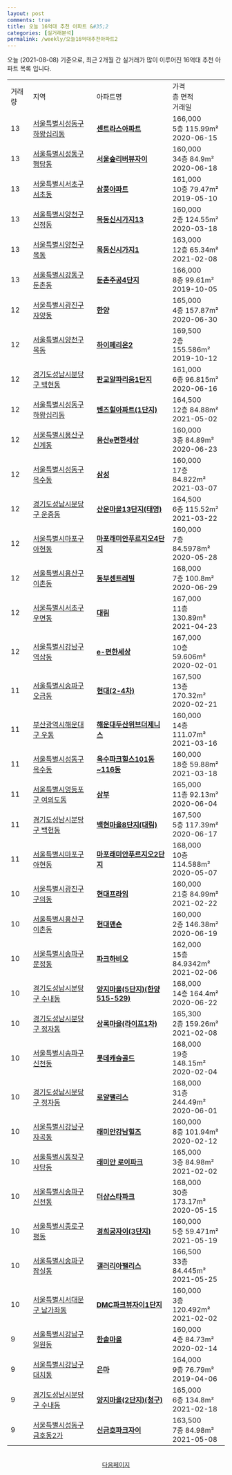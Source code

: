 ```yaml
---
layout: post
comments: true
title: 오늘 16억대 추천 아파트 &#35;2
categories: [실거래분석]
permalink: /weekly/오늘16억대추천아파트2
---
```


오늘 (2021-08-08) 기준으로, 최근 2개월 간 실거래가 많이 이루어진 16억대 추천 아파트 목록 입니다.

<table class="sortable">
  <tr>
    <td>거래량</td>
    <td>지역</td>
    <td>아파트명</td>
    <td>가격<br>층 면적<br>거래일</td>
  </tr>

  <tr class="item">
    <td>13</td>
    <td><a href="/apt/서울특별시성동구하왕십리동">서울특별시성동구 하왕십리동</a></td>
    <td style="font-weight: bold;"><a href="https://search.naver.com/search.naver?query=하왕십리동 센트라스아파트">센트라스아파트</a></td>
    <td>166,000<br>5층  115.99m²<br>2020-06-15</td>
  </tr>

  <tr class="item">
    <td>13</td>
    <td><a href="/apt/서울특별시성동구행당동">서울특별시성동구 행당동</a></td>
    <td style="font-weight: bold;"><a href="https://search.naver.com/search.naver?query=행당동 서울숲리버뷰자이">서울숲리버뷰자이</a></td>
    <td>160,000<br>34층  84.9m²<br>2020-06-18</td>
  </tr>

  <tr class="item">
    <td>13</td>
    <td><a href="/apt/서울특별시서초구서초동">서울특별시서초구 서초동</a></td>
    <td style="font-weight: bold;"><a href="https://search.naver.com/search.naver?query=서초동 삼풍아파트">삼풍아파트</a></td>
    <td>161,000<br>10층  79.47m²<br>2019-05-10</td>
  </tr>

  <tr class="item">
    <td>13</td>
    <td><a href="/apt/서울특별시양천구신정동">서울특별시양천구 신정동</a></td>
    <td style="font-weight: bold;"><a href="https://search.naver.com/search.naver?query=신정동 목동신시가지13">목동신시가지13</a></td>
    <td>160,000<br>2층  124.55m²<br>2020-03-18</td>
  </tr>

  <tr class="item">
    <td>13</td>
    <td><a href="/apt/서울특별시양천구목동">서울특별시양천구 목동</a></td>
    <td style="font-weight: bold;"><a href="https://search.naver.com/search.naver?query=목동 목동신시가지1">목동신시가지1</a></td>
    <td>163,000<br>12층  65.34m²<br>2021-02-08</td>
  </tr>

  <tr class="item">
    <td>13</td>
    <td><a href="/apt/서울특별시강동구둔촌동">서울특별시강동구 둔촌동</a></td>
    <td style="font-weight: bold;"><a href="https://search.naver.com/search.naver?query=둔촌동 둔촌주공4단지">둔촌주공4단지</a></td>
    <td>166,000<br>8층  99.61m²<br>2019-10-05</td>
  </tr>

  <tr class="item">
    <td>12</td>
    <td><a href="/apt/서울특별시광진구자양동">서울특별시광진구 자양동</a></td>
    <td style="font-weight: bold;"><a href="https://search.naver.com/search.naver?query=자양동 한양">한양</a></td>
    <td>165,000<br>4층  157.87m²<br>2020-06-30</td>
  </tr>

  <tr class="item">
    <td>12</td>
    <td><a href="/apt/서울특별시양천구목동">서울특별시양천구 목동</a></td>
    <td style="font-weight: bold;"><a href="https://search.naver.com/search.naver?query=목동 하이페리온2">하이페리온2</a></td>
    <td>169,500<br>2층  155.586m²<br>2019-10-12</td>
  </tr>

  <tr class="item">
    <td>12</td>
    <td><a href="/apt/경기도성남시분당구백현동">경기도성남시분당구 백현동</a></td>
    <td style="font-weight: bold;"><a href="https://search.naver.com/search.naver?query=백현동 판교알파리움1단지">판교알파리움1단지</a></td>
    <td>161,000<br>6층  96.815m²<br>2020-06-16</td>
  </tr>

  <tr class="item">
    <td>12</td>
    <td><a href="/apt/서울특별시성동구하왕십리동">서울특별시성동구 하왕십리동</a></td>
    <td style="font-weight: bold;"><a href="https://search.naver.com/search.naver?query=하왕십리동 텐즈힐아파트(1단지)">텐즈힐아파트(1단지)</a></td>
    <td>164,500<br>12층  84.88m²<br>2021-05-02</td>
  </tr>

  <tr class="item">
    <td>12</td>
    <td><a href="/apt/서울특별시용산구신계동">서울특별시용산구 신계동</a></td>
    <td style="font-weight: bold;"><a href="https://search.naver.com/search.naver?query=신계동 용산e편한세상">용산e편한세상</a></td>
    <td>160,000<br>3층  84.89m²<br>2020-06-23</td>
  </tr>

  <tr class="item">
    <td>12</td>
    <td><a href="/apt/서울특별시성동구옥수동">서울특별시성동구 옥수동</a></td>
    <td style="font-weight: bold;"><a href="https://search.naver.com/search.naver?query=옥수동 삼성">삼성</a></td>
    <td>160,000<br>17층  84.822m²<br>2021-03-07</td>
  </tr>

  <tr class="item">
    <td>12</td>
    <td><a href="/apt/경기도성남시분당구운중동">경기도성남시분당구 운중동</a></td>
    <td style="font-weight: bold;"><a href="https://search.naver.com/search.naver?query=운중동 산운마을13단지(태영)">산운마을13단지(태영)</a></td>
    <td>164,500<br>6층  115.52m²<br>2021-03-22</td>
  </tr>

  <tr class="item">
    <td>12</td>
    <td><a href="/apt/서울특별시마포구아현동">서울특별시마포구 아현동</a></td>
    <td style="font-weight: bold;"><a href="https://search.naver.com/search.naver?query=아현동 마포래미안푸르지오4단지">마포래미안푸르지오4단지</a></td>
    <td>160,000<br>7층  84.5978m²<br>2020-05-28</td>
  </tr>

  <tr class="item">
    <td>12</td>
    <td><a href="/apt/서울특별시용산구이촌동">서울특별시용산구 이촌동</a></td>
    <td style="font-weight: bold;"><a href="https://search.naver.com/search.naver?query=이촌동 동부센트레빌">동부센트레빌</a></td>
    <td>168,000<br>7층  100.8m²<br>2020-06-29</td>
  </tr>

  <tr class="item">
    <td>12</td>
    <td><a href="/apt/서울특별시서초구우면동">서울특별시서초구 우면동</a></td>
    <td style="font-weight: bold;"><a href="https://search.naver.com/search.naver?query=우면동 대림">대림</a></td>
    <td>167,000<br>11층  130.89m²<br>2021-04-23</td>
  </tr>

  <tr class="item">
    <td>12</td>
    <td><a href="/apt/서울특별시강남구역삼동">서울특별시강남구 역삼동</a></td>
    <td style="font-weight: bold;"><a href="https://search.naver.com/search.naver?query=역삼동 e-편한세상">e-편한세상</a></td>
    <td>167,000<br>10층  59.606m²<br>2020-02-01</td>
  </tr>

  <tr class="item">
    <td>11</td>
    <td><a href="/apt/서울특별시송파구오금동">서울특별시송파구 오금동</a></td>
    <td style="font-weight: bold;"><a href="https://search.naver.com/search.naver?query=오금동 현대(2-4차)">현대(2-4차)</a></td>
    <td>167,500<br>13층  170.32m²<br>2020-02-21</td>
  </tr>

  <tr class="item">
    <td>11</td>
    <td><a href="/apt/부산광역시해운대구우동">부산광역시해운대구 우동</a></td>
    <td style="font-weight: bold;"><a href="https://search.naver.com/search.naver?query=우동 해운대두산위브더제니스">해운대두산위브더제니스</a></td>
    <td>160,000<br>14층  111.07m²<br>2021-03-16</td>
  </tr>

  <tr class="item">
    <td>11</td>
    <td><a href="/apt/서울특별시성동구옥수동">서울특별시성동구 옥수동</a></td>
    <td style="font-weight: bold;"><a href="https://search.naver.com/search.naver?query=옥수동 옥수파크힐스101동~116동">옥수파크힐스101동~116동</a></td>
    <td>160,000<br>18층  59.88m²<br>2021-03-18</td>
  </tr>

  <tr class="item">
    <td>11</td>
    <td><a href="/apt/서울특별시영등포구여의도동">서울특별시영등포구 여의도동</a></td>
    <td style="font-weight: bold;"><a href="https://search.naver.com/search.naver?query=여의도동 삼부">삼부</a></td>
    <td>165,000<br>11층  92.13m²<br>2020-06-04</td>
  </tr>

  <tr class="item">
    <td>11</td>
    <td><a href="/apt/경기도성남시분당구백현동">경기도성남시분당구 백현동</a></td>
    <td style="font-weight: bold;"><a href="https://search.naver.com/search.naver?query=백현동 백현마을8단지(대림)">백현마을8단지(대림)</a></td>
    <td>167,500<br>5층  117.39m²<br>2020-06-17</td>
  </tr>

  <tr class="item">
    <td>11</td>
    <td><a href="/apt/서울특별시마포구아현동">서울특별시마포구 아현동</a></td>
    <td style="font-weight: bold;"><a href="https://search.naver.com/search.naver?query=아현동 마포래미안푸르지오2단지">마포래미안푸르지오2단지</a></td>
    <td>168,000<br>10층  114.588m²<br>2020-05-07</td>
  </tr>

  <tr class="item">
    <td>10</td>
    <td><a href="/apt/서울특별시광진구구의동">서울특별시광진구 구의동</a></td>
    <td style="font-weight: bold;"><a href="https://search.naver.com/search.naver?query=구의동 현대프라임">현대프라임</a></td>
    <td>160,000<br>21층  84.99m²<br>2021-02-22</td>
  </tr>

  <tr class="item">
    <td>10</td>
    <td><a href="/apt/서울특별시용산구이촌동">서울특별시용산구 이촌동</a></td>
    <td style="font-weight: bold;"><a href="https://search.naver.com/search.naver?query=이촌동 현대맨숀">현대맨숀</a></td>
    <td>160,000<br>2층  146.38m²<br>2020-06-19</td>
  </tr>

  <tr class="item">
    <td>10</td>
    <td><a href="/apt/서울특별시송파구문정동">서울특별시송파구 문정동</a></td>
    <td style="font-weight: bold;"><a href="https://search.naver.com/search.naver?query=문정동 파크하비오">파크하비오</a></td>
    <td>162,000<br>15층  84.9342m²<br>2021-02-06</td>
  </tr>

  <tr class="item">
    <td>10</td>
    <td><a href="/apt/경기도성남시분당구수내동">경기도성남시분당구 수내동</a></td>
    <td style="font-weight: bold;"><a href="https://search.naver.com/search.naver?query=수내동 양지마을(5단지)(한양515-529)">양지마을(5단지)(한양515-529)</a></td>
    <td>168,000<br>14층  164.4m²<br>2020-06-22</td>
  </tr>

  <tr class="item">
    <td>10</td>
    <td><a href="/apt/경기도성남시분당구정자동">경기도성남시분당구 정자동</a></td>
    <td style="font-weight: bold;"><a href="https://search.naver.com/search.naver?query=정자동 상록마을(라이프1차)">상록마을(라이프1차)</a></td>
    <td>165,300<br>2층  159.26m²<br>2021-02-08</td>
  </tr>

  <tr class="item">
    <td>10</td>
    <td><a href="/apt/서울특별시송파구신천동">서울특별시송파구 신천동</a></td>
    <td style="font-weight: bold;"><a href="https://search.naver.com/search.naver?query=신천동 롯데캐슬골드">롯데캐슬골드</a></td>
    <td>168,000<br>19층  148.15m²<br>2020-02-04</td>
  </tr>

  <tr class="item">
    <td>10</td>
    <td><a href="/apt/경기도성남시분당구정자동">경기도성남시분당구 정자동</a></td>
    <td style="font-weight: bold;"><a href="https://search.naver.com/search.naver?query=정자동 로얄팰리스">로얄팰리스</a></td>
    <td>168,000<br>31층  244.49m²<br>2020-06-01</td>
  </tr>

  <tr class="item">
    <td>10</td>
    <td><a href="/apt/서울특별시강남구자곡동">서울특별시강남구 자곡동</a></td>
    <td style="font-weight: bold;"><a href="https://search.naver.com/search.naver?query=자곡동 래미안강남힐즈">래미안강남힐즈</a></td>
    <td>160,000<br>8층  101.94m²<br>2020-02-12</td>
  </tr>

  <tr class="item">
    <td>10</td>
    <td><a href="/apt/서울특별시동작구사당동">서울특별시동작구 사당동</a></td>
    <td style="font-weight: bold;"><a href="https://search.naver.com/search.naver?query=사당동 래미안 로이파크">래미안 로이파크</a></td>
    <td>165,000<br>3층  84.98m²<br>2021-02-02</td>
  </tr>

  <tr class="item">
    <td>10</td>
    <td><a href="/apt/서울특별시송파구신천동">서울특별시송파구 신천동</a></td>
    <td style="font-weight: bold;"><a href="https://search.naver.com/search.naver?query=신천동 더샵스타파크">더샵스타파크</a></td>
    <td>168,000<br>30층  173.17m²<br>2020-05-15</td>
  </tr>

  <tr class="item">
    <td>10</td>
    <td><a href="/apt/서울특별시종로구평동">서울특별시종로구 평동</a></td>
    <td style="font-weight: bold;"><a href="https://search.naver.com/search.naver?query=평동 경희궁자이(3단지)">경희궁자이(3단지)</a></td>
    <td>160,000<br>5층  59.471m²<br>2021-05-19</td>
  </tr>

  <tr class="item">
    <td>10</td>
    <td><a href="/apt/서울특별시송파구잠실동">서울특별시송파구 잠실동</a></td>
    <td style="font-weight: bold;"><a href="https://search.naver.com/search.naver?query=잠실동 갤러리아팰리스">갤러리아팰리스</a></td>
    <td>166,500<br>33층  84.445m²<br>2021-05-25</td>
  </tr>

  <tr class="item">
    <td>10</td>
    <td><a href="/apt/서울특별시서대문구남가좌동">서울특별시서대문구 남가좌동</a></td>
    <td style="font-weight: bold;"><a href="https://search.naver.com/search.naver?query=남가좌동 DMC파크뷰자이1단지">DMC파크뷰자이1단지</a></td>
    <td>160,000<br>3층  120.492m²<br>2021-02-02</td>
  </tr>

  <tr class="item">
    <td>9</td>
    <td><a href="/apt/서울특별시강남구일원동">서울특별시강남구 일원동</a></td>
    <td style="font-weight: bold;"><a href="https://search.naver.com/search.naver?query=일원동 한솔마을">한솔마을</a></td>
    <td>160,000<br>4층  84.73m²<br>2020-02-14</td>
  </tr>

  <tr class="item">
    <td>9</td>
    <td><a href="/apt/서울특별시강남구대치동">서울특별시강남구 대치동</a></td>
    <td style="font-weight: bold;"><a href="https://search.naver.com/search.naver?query=대치동 은마">은마</a></td>
    <td>164,000<br>9층  76.79m²<br>2019-04-06</td>
  </tr>

  <tr class="item">
    <td>9</td>
    <td><a href="/apt/경기도성남시분당구수내동">경기도성남시분당구 수내동</a></td>
    <td style="font-weight: bold;"><a href="https://search.naver.com/search.naver?query=수내동 양지마을(2단지)(청구)">양지마을(2단지)(청구)</a></td>
    <td>165,000<br>6층  134.8m²<br>2021-02-18</td>
  </tr>

  <tr class="item">
    <td>9</td>
    <td><a href="/apt/서울특별시성동구금호동2가">서울특별시성동구 금호동2가</a></td>
    <td style="font-weight: bold;"><a href="https://search.naver.com/search.naver?query=금호동2가 신금호파크자이">신금호파크자이</a></td>
    <td>163,500<br>7층  84.98m²<br>2021-05-08</td>
  </tr>

</table>

<br>
<center><a href="/weekly/오늘16억대추천아파트3">다음페이지</a></center>
<br><br>
